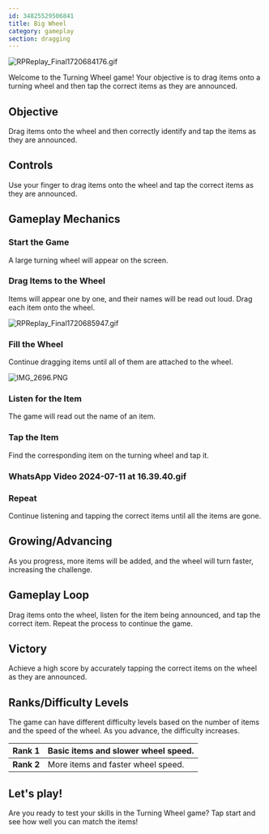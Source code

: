 ```yaml
---
id: 34825529506841
title: Big Wheel
category: gameplay
section: dragging
---
```

![RPReplay_Final1720684176.gif](https://help.studycat.com/hc/article_attachments/34931476777625)

Welcome to the Turning Wheel game! Your objective is to drag items onto a turning wheel and then tap the correct items as they are announced.

## Objective

Drag items onto the wheel and then correctly identify and tap the items as they are announced.

## Controls

Use your finger to drag items onto the wheel and tap the correct items as they are announced.

## Gameplay Mechanics

### Start the Game

A large turning wheel will appear on the screen.

### Drag Items to the Wheel

Items will appear one by one, and their names will be read out loud. Drag each item onto the wheel.

![RPReplay_Final1720685947.gif](https://help.studycat.com/hc/article_attachments/34932060072217)

### Fill the Wheel

Continue dragging items until all of them are attached to the wheel.

![IMG_2696.PNG](https://help.studycat.com/hc/article_attachments/34825529495577)

### Listen for the Item

The game will read out the name of an item.

### Tap the Item

Find the corresponding item on the turning wheel and tap it.

### WhatsApp Video 2024-07-11 at 16.39.40.gif

### Repeat

Continue listening and tapping the correct items until all the items are gone.

## Growing/Advancing

As you progress, more items will be added, and the wheel will turn faster, increasing the challenge.

## Gameplay Loop

Drag items onto the wheel, listen for the item being announced, and tap the correct item. Repeat the process to continue the game.

## Victory

Achieve a high score by accurately tapping the correct items on the wheel as they are announced.

## Ranks/Difficulty Levels

The game can have different difficulty levels based on the number of items and the speed of the wheel. As you advance, the difficulty increases.

| **Rank 1** | Basic items and slower wheel speed. |
| --- | --- |
| **Rank 2** | More items and faster wheel speed. |

## Let's play!

Are you ready to test your skills in the Turning Wheel game? Tap start and see how well you can match the items!